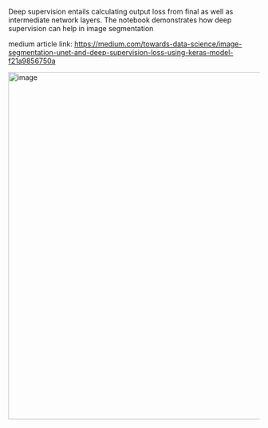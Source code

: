 Deep supervision entails calculating output loss from final as well as intermediate network layers. The notebook demonstrates how deep supervision can help in image segmentation

medium article link: https://medium.com/towards-data-science/image-segmentation-unet-and-deep-supervision-loss-using-keras-model-f21a9856750a

<img width="696" alt="image" src="https://user-images.githubusercontent.com/98767932/198866299-f444781e-97c8-403f-98bf-5727c817180b.png">

